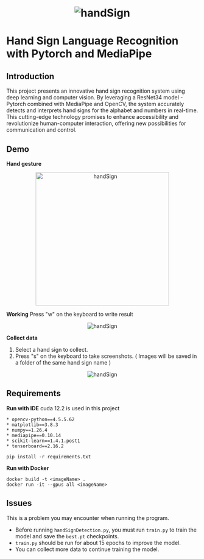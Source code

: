 
<h1 align="center">
<img src="https://github.com/user-attachments/assets/ceffbe1c-a0b2-4426-a145-ca3b00256676" alt="handSign">
</h1>

# Hand Sign Language Recognition with Pytorch and MediaPipe

## Introduction 

This project presents an innovative hand sign recognition system using deep learning and computer vision. By leveraging a ResNet34 model - Pytorch combined with MediaPipe and OpenCV, the system accurately detects and interprets hand signs for the alphabet and numbers in real-time. This cutting-edge technology promises to enhance accessibility and revolutionize human-computer interaction, offering new possibilities for communication and control.

## Demo
**Hand gesture**
<p align="center">
<img src="https://github.com/user-attachments/assets/5ae4c991-08b1-40c1-8ae3-2f1bd7075008"  height="350" alt="handSign">
</p>

**Working**
Press "w" on the keyboard to write result
<p align="center">
<img src="https://github.com/user-attachments/assets/6eb1b2ef-d8e7-45c4-be79-25a701b35a4e" alt="handSign">
</p>

**Collect data**
1. Select a hand sign to collect.
2. Press "s" on the keyboard to take screenshots.
( Images will be saved in a folder of the same hand sign name )
<p align="center">
<img src="https://github.com/user-attachments/assets/e6c702f7-2f50-466e-9620-fd3019ac3ed4"  alt="handSign">
</p>

## Requirements
**Run with IDE**
cuda 12.2 is used in this project
```
* opencv-python==4.5.5.62
* matplotlib==3.8.3
* numpy==1.26.4
* mediapipe==0.10.14
* scikit-learn==1.4.1.post1
* tensorboard==2.16.2
```
```
pip install -r requirements.txt
```
**Run with Docker**
```
docker build -t <imageName> .
docker run -it --gpus all <imageName>
```
## Issues 
This is a problem you may encounter when running the program.
-   Before running `handSignDetection.py`, you must run `train.py` to train the model and save the `best.pt` checkpoints.
-   `train.py` should be run for about 15 epochs to improve the model.
-   You can collect more data to continue training the model.

